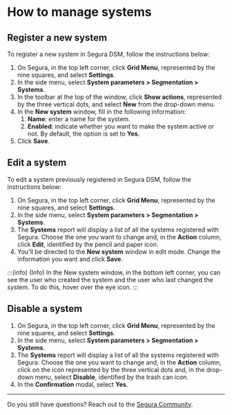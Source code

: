 # How to manage systems

## Register a new system

To register a new system in Segura DSM, follow the instructions below:

1. On Segura, in the top left corner, click **Grid Menu**, represented by the nine squares, and select **Settings**.
2. In the side menu, select **System parameters > Segmentation > Systems**.
3. In the toolbar at the top of the window, click **Show actions**, represented by the three vertical dots, and select **New** from the drop-down menu.
4. In the **New system** window, fill in the following information:
   1. **Name**: enter a name for the system.
   2. **Enabled**: indicate whether you want to make the system active or not. By default, the option is set to **Yes**.
5. Click **Save**.

## Edit a system

To edit a system previously registered in Segura DSM, follow the instructions below:

1. On Segura, in the top left corner, click **Grid Menu**, represented by the nine squares, and select **Settings**.
2. In the side menu, select **System parameters > Segmentation > Systems**.
3. The **Systems** report will display a list of all the systems registered with Segura. Choose the one you want to change and, in the **Action** column, click **Edit**, identified by the pencil and paper icon.
4. You'll be directed to the **New system** window in edit mode. Change the information you want and click **Save**.

:::(info) (Info)
In the New system window, in the bottom left corner, you can see the user who created the system and the user who last changed the system. To do this, hover over the eye icon.
:::

## Disable a system

1. On Segura, in the top left corner, click **Grid Menu**, represented by the nine squares, and select **Settings**.
2. In the side menu, select **System parameters > Segmentation > Systems**.
3. The **Systems** report will display a list of all the systems registered with Segura. Choose the one you want to change and, in the **Action** column, click on the icon represented by the three vertical dots and, in the drop-down menu, select **Disable**, identified by the trash can icon.
4. In the **Confirmation** modal, select **Yes**.

***

Do you still have questions? Reach out to the [Segura Community](https://community.Segura.io/).